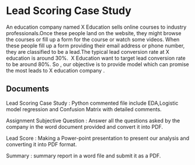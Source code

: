 
# Lead Scoring Case Study


An education company named X Education sells online courses to industry professionals.Once these people land on the website, they might browse the courses or fill up a form for the course or watch some videos. When these people fill up a form providing their email address or phone number, they are classified to be a lead.The typical lead conversion rate at X education is around 30%. 
X Education want to target lead conversion rate to be around 80%.
So , our objective is to provide model which can promise the most leads to X education company .

## Documents

Lead Scoring Case Study : Python commented file include EDA,Logistic model regression and Confusion Matrix with  detailed comments.

Assignment Subjective Question : Answer all the questions asked by the company in the word document provided and convert it into PDF.

Lead Score :  Making a Power-point presentation to present our analysis and converting it into PDF format.

Summary : summary report in a word file and submit it as a PDF.

